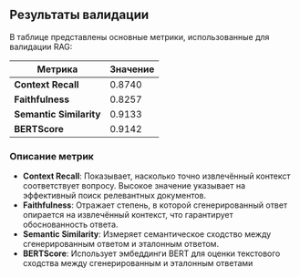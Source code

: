 ## Результаты валидации

В таблице представлены основные метрики, использованные для валидации RAG:

| Метрика                  | Значение |
|--------------------------|----------|
| **Context Recall**       | 0.8740   |
| **Faithfulness**         | 0.8257   |
| **Semantic Similarity**  | 0.9133   |
| **BERTScore**            | 0.9142   |

### Описание метрик

- **Context Recall**: Показывает, насколько точно извлечённый контекст соответствует вопросу. Высокое значение указывает на эффективный поиск релевантных документов.
- **Faithfulness**: Отражает степень, в которой сгенерированный ответ опирается на извлечённый контекст, что гарантирует обоснованность ответа.
- **Semantic Similarity**: Измеряет семантическое сходство между сгенерированным ответом и эталонным ответом.
- **BERTScore**: Использует эмбеддинги BERT для оценки текстового сходства между сгенерированным и эталонным ответами
